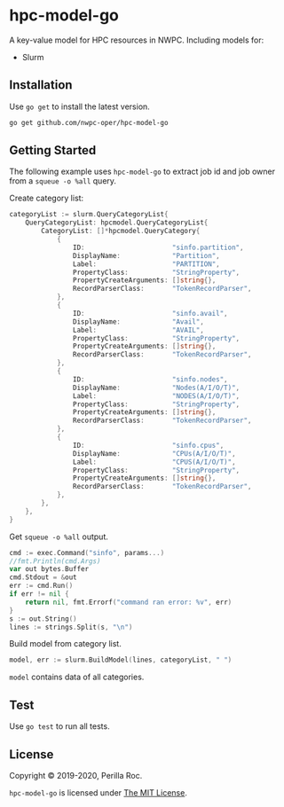 # hpc-model-go

A key-value model for HPC resources in NWPC. Including models for:

* Slurm

## Installation

Use `go get` to install the latest version.

```bash
go get github.com/nwpc-oper/hpc-model-go
```

## Getting Started

The following example uses `hpc-model-go` to extract job id and job owner from a `squeue -o %all` query.
 
Create category list:

```go
categoryList := slurm.QueryCategoryList{
    QueryCategoryList: hpcmodel.QueryCategoryList{
        CategoryList: []*hpcmodel.QueryCategory{
            {
                ID:                      "sinfo.partition",
                DisplayName:             "Partition",
                Label:                   "PARTITION",
                PropertyClass:           "StringProperty",
                PropertyCreateArguments: []string{},
                RecordParserClass:       "TokenRecordParser",
            },
            {
                ID:                      "sinfo.avail",
                DisplayName:             "Avail",
                Label:                   "AVAIL",
                PropertyClass:           "StringProperty",
                PropertyCreateArguments: []string{},
                RecordParserClass:       "TokenRecordParser",
            },
            {
                ID:                      "sinfo.nodes",
                DisplayName:             "Nodes(A/I/O/T)",
                Label:                   "NODES(A/I/O/T)",
                PropertyClass:           "StringProperty",
                PropertyCreateArguments: []string{},
                RecordParserClass:       "TokenRecordParser",
            },
            {
                ID:                      "sinfo.cpus",
                DisplayName:             "CPUs(A/I/O/T)",
                Label:                   "CPUS(A/I/O/T)",
                PropertyClass:           "StringProperty",
                PropertyCreateArguments: []string{},
                RecordParserClass:       "TokenRecordParser",
            },
        },
    },
}
```

Get `squeue -o %all` output.

```go
cmd := exec.Command("sinfo", params...)
//fmt.Println(cmd.Args)
var out bytes.Buffer
cmd.Stdout = &out
err := cmd.Run()
if err != nil {
    return nil, fmt.Errorf("command ran error: %v", err)
}
s := out.String()
lines := strings.Split(s, "\n")
```

Build model from category list.

```go
model, err := slurm.BuildModel(lines, categoryList, " ")
```

`model` contains data of all categories.

## Test

Use `go test` to run all tests.

## License

Copyright &copy; 2019-2020, Perilla Roc.

`hpc-model-go` is licensed under [The MIT License](https://opensource.org/licenses/MIT).
